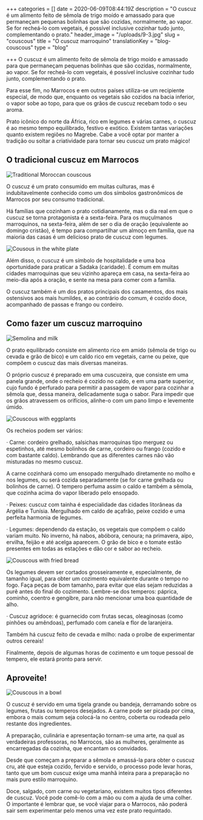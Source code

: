+++
categories = []
date = 2020-06-09T08:44:19Z
description = "O cuscuz é um alimento feito de sêmola de trigo moído e amassado para que permaneçam pequenas bolinhas que são cozidas, normalmente, ao vapor. Se for recheá-lo com vegetais, é possível inclusive cozinhar tudo junto, complementando o prato."
header_image = "/uploads/9-3.jpg"
slug = "couscous"
title = "O cuscuz marroquino"
translationKey = "blog-couscous"
type = "blog"

+++
O cuscuz é um alimento feito de sêmola de trigo moído e amassado para que permaneçam pequenas bolinhas que são cozidas, normalmente, ao vapor. Se for recheá-lo com vegetais, é possível inclusive cozinhar tudo junto, complementando o prato.

Para esse fim, no Marrocos e em outros países utiliza-se um recipiente especial, de modo que, enquanto os vegetais são cozidos na bacia inferior, o vapor sobe ao topo, para que os grãos de cuscuz recebam todo o seu aroma.

Prato icônico do norte da África, rico em legumes e várias carnes, o cuscuz é ao mesmo tempo equilibrado, festivo e exótico. Existem tantas variações quanto existem regiões no Magrebe. Cabe a você optar por manter a tradição ou soltar a criatividade para tornar seu cuscuz um prato mágico!

## **O tradicional cuscuz em Marrocos**

![Traditional Moroccan couscous](/uploads/4-1.jpg)

O cuscuz é um prato consumido em muitas culturas, mas é indubitavelmente conhecido como um dos símbolos gastronômicos de Marrocos por seu consumo tradicional.

Há famílias que cozinham o prato cotidianamente, mas o dia real em que o cuscuz se torna protagonista é a sexta-feira. Para os muçulmanos marroquinos, na sexta-feira, além de ser o dia de oração (equivalente ao domingo cristão), é tempo para compartilhar um almoço em família, que na maioria das casas é um delicioso prato de cuscuz com legumes.

![Cousous in the white plate](/uploads/2-3.jpg)

Além disso, o cuscuz é um símbolo de hospitalidade e uma boa oportunidade para praticar a Sadaka (caridade). É comum em muitas cidades marroquinas que seu vizinho apareça em casa, na sexta-feira ao meio-dia após a oração, e sente na mesa para comer com a família.

O cuscuz também é um dos pratos principais dos casamentos, dos mais ostensivos aos mais humildes, e ao contrário do comum, é cozido doce, acompanhado de passas e frango ou cordeiro.

## **Como fazer um cuscuz marroquino**

![Semolina and milk](/uploads/7.jpeg "Semolina and milk")

O prato equilibrado consiste em alimento rico em amido (sêmola de trigo ou cevada e grão de bico) e um caldo rico em vegetais, carne ou peixe, que compõem o cuscuz das mais diversas maneiras.

O próprio cuscuz é preparado em uma cuscuzeira, que consiste em uma panela grande, onde o recheio é cozido no caldo, e em uma parte superior, cujo fundo é perfurado para permitir a passagem de vapor para cozinhar a sêmola que, dessa maneira, delicadamente suga o sabor. Para impedir que os grãos atravessem os orifícios, alinhe-o com um pano limpo e levemente úmido.

![Couscous with eggplants](/uploads/3-2.jpg "Couscous with eggplants")

Os recheios podem ser vários:

· Carne: cordeiro grelhado, salsichas marroquinas tipo merguez ou espetinhos, até mesmo bolinhos de carne, cordeiro ou frango (cozido e com bastante caldo). Lembrando que as diferentes carnes não vão misturadas no mesmo cuscuz.

A carne cozinhará como um ensopado mergulhado diretamente no molho e nos legumes, ou será cozida separadamente (se for carne grelhada ou bolinhos de carne). O tempero perfuma assim o caldo e também a sêmola, que cozinha acima do vapor liberado pelo ensopado.

· Peixes: cuscuz com tainha é especialidade das cidades litorâneas da Argélia e Tunísia. Mergulhado em caldo de açafrão, peixe cozido e uma perfeita harmonia de legumes.

· Legumes: dependendo da estação, os vegetais que compõem o caldo variam muito. No inverno, há nabos, abóbora, cenoura; na primavera, aipo, ervilha, feijão e até acelga aparecem. O grão de bico e o tomate estão presentes em todas as estações e dão cor e sabor ao recheio.

![Couscous with fried bread](/uploads/5-1.jpg "Couscous with fried bread")

Os legumes devem ser cortados grosseiramente e, especialmente, de tamanho igual, para obter um cozimento equivalente durante o tempo no fogo. Faça peças de bom tamanho, para evitar que elas sejam reduzidas a purê antes do final do cozimento. Lembre-se dos temperos: páprica, cominho, coentro e gengibre, para não mencionar uma boa quantidade de alho.

· Cuscuz agridoce: é guarnecido com frutas secas, oleaginosas (como pinhões ou amêndoas), perfumado com canela e flor de laranjeira.

Também há cuscuz feito de cevada e milho: nada o proíbe de experimentar outros cereais!

Finalmente, depois de algumas horas de cozimento e um toque pessoal de tempero, ele estará pronto para servir.

## **Aproveite!**

![Couscous in a bowl](/uploads/1-2.jpg "Couscous in a bowl")

O cuscuz é servido em uma tigela grande ou bandeja, derramando sobre os legumes, frutas ou temperos desejados. A carne pode ser picada por cima, embora o mais comum seja colocá-la no centro, coberta ou rodeada pelo restante dos ingredientes.

A preparação, culinária e apresentação tornam-se uma arte, na qual as verdadeiras professoras, no Marrocos, são as mulheres, geralmente as encarregadas da cozinha, que encantam os convidados.

Desde que começam a preparar a sêmola e amassá-la para obter o cuscuz cru, até que esteja cozido, fervido e servido, o processo pode levar horas, tanto que um bom cuscuz exige uma manhã inteira para a preparação no mais puro estilo marroquino.

Doce, salgado, com carne ou vegetariano, existem muitos tipos diferentes de cuscuz. Você pode comê-lo com a mão ou com a ajuda de uma colher. O importante é lembrar que, se você viajar para o Marrocos, não poderá sair sem experimentar pelo menos uma vez este prato requintado.